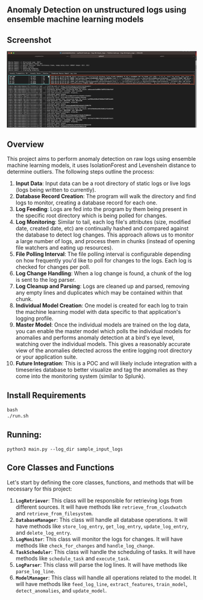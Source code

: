 ## Anomaly Detection on unstructured logs using ensemble machine learning models

## Screenshot
![Screenshot Image](screenshot.png)

## Overview

This project aims to perform anomaly detection on raw logs using ensemble machine learning models, it uses IsolationForest and Levenshein distance to determine outliers. The following steps outline the process:

1. **Input Data**: Input data can be a root directory of static logs or live logs (logs being written to currently).
2. **Database Record Creation**: The program will walk the directory and find logs to monitor, creating a database record for each one.
3. **Log Feeding**: Logs are fed into the program by them being present in the specific root directory which is being polled for changes.
4. **Log Monitoring**: Similar to tail, each log file's attributes (size, modified date, created date, etc) are continually hashed and compared against the database to detect log changes. This approach allows us to monitor a large number of logs, and process them in chunks (instead of opening file watchers and eating up resources).
5. **File Polling Interval**: The file polling interval is configurable depending on how frequently you'd like to poll for changes to the logs. Each log is checked for changes per poll.
6. **Log Change Handling**: When a log change is found, a chunk of the log is sent to the log parser.
7. **Log Cleanup and Parsing**: Logs are cleaned up and parsed, removing any empty lines and duplicates which may be contained within that chunk.
8. **Individual Model Creation**: One model is created for each log to train the machine learning model with data specific to that application's logging profile.
9. **Master Model**: Once the individual models are trained on the log data, you can enable the master model which polls the individual models for anomalies and performs anomaly detection at a bird's eye level, watching over the individual models. This gives a reasonably accurate view of the anomalies detected across the entire logging root directory or your application suite.
10. **Future Integration**: This is a POC and will likely include integration with a timeseries database to better visualize and tag the anomalies as they come into the monitoring system (similar to Splunk).

## Install Requirements
```
bash
./run.sh
```
## Running:
```
python3 main.py --log_dir sample_input_logs
```

## Core Classes and Functions

Let's start by defining the core classes, functions, and methods that will be necessary for this project:

1. **`LogRetriever`**: This class will be responsible for retrieving logs from different sources. It will have methods like `retrieve_from_cloudwatch` and `retrieve_from_filesystem`.
2. **`DatabaseManager`**: This class will handle all database operations. It will have methods like `store_log_entry`, `get_log_entry`, `update_log_entry`, and `delete_log_entry`.
3. **`LogMonitor`**: This class will monitor the logs for changes. It will have methods like `check_for_changes` and `handle_log_change`.
4. **`TaskScheduler`**: This class will handle the scheduling of tasks. It will have methods like `schedule_task` and `execute_task`.
5. **`LogParser`**: This class will parse the log lines. It will have methods like `parse_log_line`.
6. **`ModelManager`**: This class will handle all operations related to the model. It will have methods like `feed_log_line`, `extract_features`, `train_model`, `detect_anomalies`, and `update_model`.

